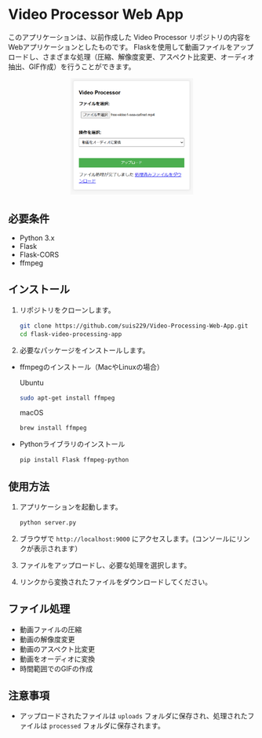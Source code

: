 # Video Processor Web App

このアプリケーションは、以前作成した Video Processor リポジトリの内容をWebアプリケーションとしたものです。
Flaskを使用して動画ファイルをアップロードし、さまざまな処理（圧縮、解像度変更、アスペクト比変更、オーディオ抽出、GIF作成）を行うことができます。
<div style="text-align: center;">
    <img src="images/flask_video_processor_1.png" alt="screen1" width="250">
</div>

## 必要条件

- Python 3.x
- Flask
- Flask-CORS
- ffmpeg

## インストール

1. リポジトリをクローンします。

    ```bash
    git clone https://github.com/suis229/Video-Processing-Web-App.git
    cd flask-video-processing-app
    ```

2. 必要なパッケージをインストールします。
- ffmpegのインストール（MacやLinuxの場合）
  
  Ubuntu
  ```bash
  sudo apt-get install ffmpeg
  ```
  macOS
  ```bash
  brew install ffmpeg
  ```
  
- Pythonライブラリのインストール
  ```bash
  pip install Flask ffmpeg-python
  ```

## 使用方法

1. アプリケーションを起動します。

    ```bash
    python server.py
    ```

2. ブラウザで `http://localhost:9000` にアクセスします。(コンソールにリンクが表示されます）

3. ファイルをアップロードし、必要な処理を選択します。

4. リンクから変換されたファイルをダウンロードしてください。

## ファイル処理

- 動画ファイルの圧縮
- 動画の解像度変更
- 動画のアスペクト比変更
- 動画をオーディオに変換
- 時間範囲でのGIFの作成

## 注意事項

- アップロードされたファイルは `uploads` フォルダに保存され、処理されたファイルは `processed` フォルダに保存されます。

